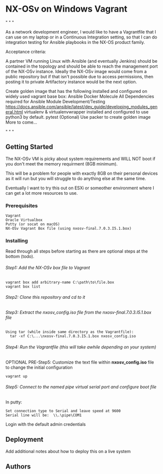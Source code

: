 # NX-OSv on Windows Vagrant 
" " "

As a network development engineer, I would like to have a Vagrantfile that I can use on my laptop or in a Continuous Integration setting, so that I can do integration testing for Ansible playbooks in the NX-OS product family.

Acceptance criteria:

A partner VM running Linux with Ansible (and eventually Jenkins) should be contained in the topology and should be able to reach the management port of the NX-OSv instance.
Ideally the NX-OSv image would come from a public repository but if that isn't possible due to access permissions, then posting it to  private Artifactory instance would be the next option.

Create golden image that has the following installed and configured on widely used vagrant base box:
Ansible
Docker
Molecule
All Dependencies required for Ansible Module Development/Testing
https://docs.ansible.com/ansible/latest/dev_guide/developing_modules_general.html
virtualenv & virtualenvwrapper installed and configured to use python3 by default.
pytest
(Optional) Use packer to create golden image
More to come...

" " "

## Getting Started

The NX-OSv VM is picky about system requirements and WILL NOT boot if you don't meet the memory requirment (8GB minimum). 

This will be a problem for people with exactly 8GB on their personal devices as it will run but you will struggle to do anything else at the same time. 

Eventually I want to try this out on ESXi or someother environment where I can get a lot more resources to use.

### Prerequisites

```
Vagrant 
Oracle Virtualbox 
Putty (or socat on macOS)
NX-OSv Vagrant Box file (using nxosv-final.7.0.3.I5.1.box)
```

### Installing
Read through all steps before starting as there are optional steps at the bottom (todo).


###### Step1: Add the NX-OSv box file to Vagrant 
```
vagrant box add arbitrary-name C:\path\to\file.box
vagrant box list  
```

###### Step2: Clone this repository and cd to it

###### Step3: Extract the nxosv_config.iso file from the nxosv-final.7.0.3.I5.1.box file
```
Using tar (while inside same directory as the Vagrantfile):
  tar -xf C:\...\nxosv-final.7.0.3.I5.1.box nxosv_config.iso
```

###### Step4: Run the Vagrantfile (this will take awhile depending on your system)
  OPTIONAL PRE-Step5: Customize the text file within **nxosv_config.iso** file to change the initial configuration

```
vagrant up
```

###### Step5: Connect to the named pipe virtual serial port and configure boot file
In putty: 
```
Set connection type to Serial and leave speed at 9600
Serial line will be:  \\.\pipe\COM1 
```
Login with the default admin credentials




## Deployment

Add additional notes about how to deploy this on a live system


## Authors


